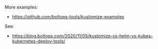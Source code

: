 
More examples:
- https://github.com/boltops-tools/kustomize-examples

See:
- https://blog.boltops.com/2020/11/05/kustomize-vs-helm-vs-kubes-kubernetes-deploy-tools/

